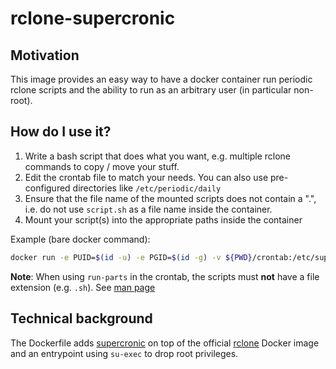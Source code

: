 # rclone-supercronic

## Motivation

This image provides an easy way to have a docker container run periodic rclone scripts and the ability to run as an arbitrary user (in particular non-root).

## How do I use it?

1. Write a bash script that does what you want, e.g. multiple rclone commands to copy / move your stuff.
2. Edit the crontab file to match your needs. You can also use pre-configured directories like `/etc/periodic/daily`
3. Ensure that the file name of the mounted scripts does not contain a ".", i.e. do not use `script.sh` as a file name inside the container.
4. Mount your script(s) into the appropriate paths inside the container

Example (bare docker command):
```sh
docker run -e PUID=$(id -u) -e PGID=$(id -g) -v ${PWD}/crontab:/etc/supercronic/crontab -v ${PWD}/hello.sh:/etc/periodic/custom/hello --rm -it gibibyte/rclone-supercronic
```

**Note**: When using `run-parts` in the crontab, the scripts must **not** have a file extension (e.g. `.sh`). See [man page](https://man.cx/run-parts)

## Technical background

The Dockerfile adds [supercronic](https://github.com/aptible/supercronic) on top of the official [rclone](https://github.com/rclone/rclone) Docker image and an entrypoint using `su-exec` to drop root privileges.
